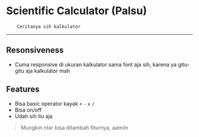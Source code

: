 # Scientific Calculator (Palsu)

        Ceritanya sih kalkulator

---

## Resonsiveness

- Cuma responsive di ukuran kalkulator sama font aja sih, karena ya gitu-gitu aja kalkulator mah

## Features

- Bisa basic operator kayak `+` `-` `x` `/`
- Bisa on/off
- Udah sih itu aja

> Mungkin ntar bisa ditambah fiturnya, aamiin
